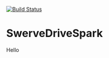  
 [![Build Status](https://travis-ci.org/GwhsRobotics3/SwerveDriveSpark.svg?branch=master)](https://travis-ci.org/GwhsRobotics3/SwerveDriveSpark)

# SwerveDriveSpark

Hello
